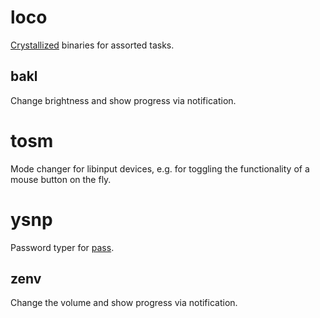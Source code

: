 # loco

[Crystallized](https://crystal-lang.org/) binaries for assorted tasks.

## bakl

Change brightness and show progress via notification.

# tosm

Mode changer for libinput devices, e.g. for toggling the functionality of a mouse button on the fly.

# ysnp

Password typer for [pass](https://www.passwordstore.org/).

## zenv

Change the volume and show progress via notification.
